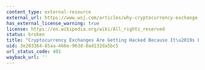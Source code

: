 ```yaml
---
content_type: external-resource
external_url: https://www.wsj.com/articles/why-cryptocurrency-exchange-hacks-keep-happening-1531656000
has_external_license_warning: true
license: https://en.wikipedia.org/wiki/All_rights_reserved
status: broken
title: "Cryptocurrency Exchanges Are Getting Hacked Because It\u2019s Easy"
uid: 3e203364-85aa-466e-963d-0ad132da5bc5
url_status_code: 401
wayback_url: ''
---
```

